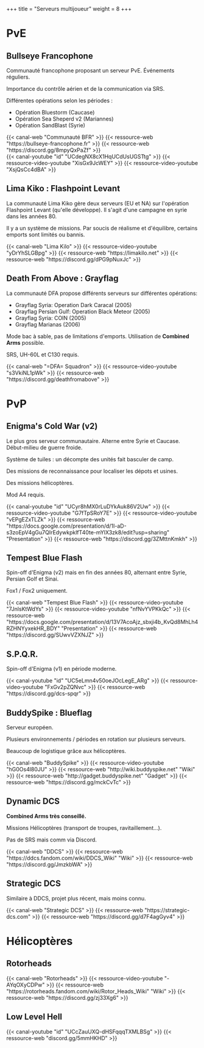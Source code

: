 +++
title = "Serveurs multijoueur"
weight = 8
+++

# PvE

## Bullseye Francophone

Communauté francophone proposant un serveur PvE. Événements réguliers.

Importance du contrôle aérien et de la communication via SRS.

Différentes opérations selon les périodes :
- Opération Bluestorm (Caucase)
- Opération Sea Sheperd v2 (Mariannes)
- Opération SandBlast (Syrie)

<div class="contenu">
{{< canal-web "Communauté BFR" >}}
{{< ressource-web "https://bullseye-francophone.fr" >}}
{{< ressource-web "https://discord.gg/8mpyQxPaZf" >}}
</div>

<div class="contenu"> <!-- Romain Ferchat //-->
{{< canal-youtube "id" "UCdegNX8cX1HqUCdUsUGSTtg" >}}
{{< ressource-video-youtube "XisGx9JcWEY" >}}
{{< ressource-video-youtube "XsjQsCc4dBA" >}}
</div>

## Lima Kiko : Flashpoint Levant

La communauté Lima Kiko gère deux serveurs (EU et NA) sur l'opération Flashpoint Levant (qu'elle développe). Il s'agit d'une campagne en syrie dans les années 80.

Il y a un système de missions. Par soucis de réalisme et d'équilibre, certains emports sont limités ou bannis.

<div class="contenu">
{{< canal-web "Lima Kilo" >}}
{{< ressource-video-youtube "yDrYhSLGBpg" >}}
{{< ressource-web "https://limakilo.net" >}}
{{< ressource-web "https://discord.gg/dPG9pNuxJc" >}}
</div>

## Death From Above : Grayflag

La communauté DFA propose différents serveurs sur différentes opérations:
- Grayflag Syria: Operation Dark Caracal (2005)
- Grayflag Persian Gulf: Operation Black Meteor (2005)
- Grayflag Syria: COIN (2005)
- Grayflag Marianas (2006)

Mode bac à sable, pas de limitations d'emports. Utilisation de **Combined Arms** possible.

SRS, UH-60L et C130 requis.

<div class="contenu">
{{< canal-web "=DFA= Squadron" >}}
{{< ressource-video-youtube "s3VkiNL1pWk" >}}
{{< ressource-web "https://discord.gg/deathfromabove" >}}
</div>

# PvP

## Enigma's Cold War (v2)

Le plus gros serveur communautaire. Alterne entre Syrie et Caucase. Début-milieu de guerre froide.

Système de tuiles : un décompte des unités fait basculer de camp.

Des missions de reconnaissance pour localiser les dépots et usines.

Des missions hélicoptères.

Mod A4 requis.

<div class="contenu"> <!-- Enigma //-->
{{< canal-youtube "id" "UCyr8hMX0rLuDYkAuk86V2Uw" >}}
{{< ressource-video-youtube "G7fTpSRoY7E" >}}
{{< ressource-video-youtube "vEPgEZxTLZk" >}}
{{< ressource-web "https://docs.google.com/presentation/d/1I-aD-s3zoEpV4gGu7QIrEdywkpklfT40te-mYlX3zk8/edit?usp=sharing" "Presentation" >}}
{{< ressource-web "https://discord.gg/3ZMttnKmkh" >}}
</div>

## Tempest Blue Flash
Spin-off d'Enigma (v2) mais en fin des années 80, alternant entre Syrie, Persian Golf et Sinai.

Fox1 / Fox2 uniquement.

<div class="contenu">
{{< canal-web "Tempest Blue Flash" >}}
{{< ressource-video-youtube "7JnlsKtWdYs" >}}
{{< ressource-video-youtube "nfNvYVPKkQc" >}}
{{< ressource-web "https://docs.google.com/presentation/d/13V7AcoAjz_sbxji4b_KvQd8MhLh4RZHNYyxekHR_BDY" "Presentation" >}}
{{< ressource-web "https://discord.gg/SUwvVZXNJZ" >}}
</div>

## S.P.Q.R.
Spin-off d'Enigma (v1) en période moderne.

<div class="contenu">
{{< canal-youtube "id" "UC5eLmn4v50oeJOcLegE_ARg" >}}
{{< ressource-video-youtube "FxGv2pZQNvc" >}}
{{< ressource-web "https://discord.gg/dcs-spqr" >}}
</div>

## BuddySpike : Blueflag
Serveur européen.

Plusieurs environnements / périodes en rotation sur plusieurs serveurs.

Beaucoup de logistique grâce aux hélicoptères.

<div class="contenu">
{{< canal-web "BuddySpike" >}}
{{< ressource-video-youtube "hG0Os4l80JU" >}}
{{< ressource-web "http://wiki.buddyspike.net" "Wiki" >}}
{{< ressource-web "http://gadget.buddyspike.net" "Gadget" >}}
{{< ressource-web "https://discord.gg/mckCvTc" >}}
</div>

## Dynamic DCS
**Combined Arms très conseillé.**

Missions Hélicoptères (transport de troupes, ravitaillement...).

Pas de SRS mais comm via Discord.

<div class="contenu">
{{< canal-web "DDCS" >}}
{{< ressource-web "https://ddcs.fandom.com/wiki/DDCS_Wiki" "Wiki" >}}
{{< ressource-web "https://discord.gg/JmzkbWA" >}}
</div>

## Strategic DCS
Similaire à DDCS, projet plus récent, mais moins connu.

<div class="contenu">
{{< canal-web "Strategic DCS" >}}
{{< ressource-web "https://strategic-dcs.com" >}}
{{< ressource-web "https://discord.gg/d7F4agGyv4" >}}
</div>

# Hélicoptères

## Rotorheads
<div class="contenu">
{{< canal-web "Rotorheads" >}}
{{< ressource-video-youtube "-AYqOXyCDPw" >}}
{{< ressource-web "https://rotorheads.fandom.com/wiki/Rotor_Heads_Wiki" "Wiki" >}}
{{< ressource-web "https://discord.gg/zj33Xg6" >}}
</div>

## Low Level Hell

<div class="contenu">
{{< canal-youtube "id" "UCcZauUXQ-dHSFqqqTXMLBSg" >}}
{{< ressource-web "discord.gg/5mmHKHD" >}}
</div>

